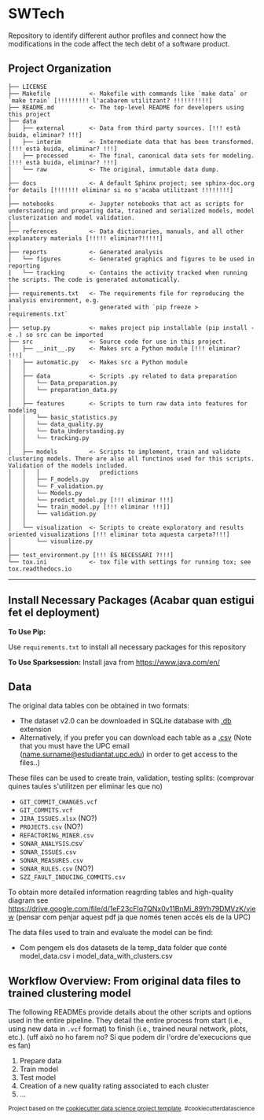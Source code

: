 SWTech
==============================
Repository to identify different author profiles and connect how the modifications in the code affect the tech debt of a software product.

Project Organization
------------

    ├── LICENSE
    ├── Makefile           <- Makefile with commands like `make data` or `make train` [!!!!!!!!! l'acabarem utilitzant? !!!!!!!!!!]
    ├── README.md          <- The top-level README for developers using this project
    ├── data
    │   ├── external       <- Data from third party sources. [!!! està buida, eliminar? !!!]
    │   ├── interim        <- Intermediate data that has been transformed. [!!! està buida, eliminar? !!!]
    │   ├── processed      <- The final, canonical data sets for modeling. [!!! està buida, eliminar? !!!]
    │   └── raw            <- The original, immutable data dump.
    │
    ├── docs               <- A default Sphinx project; see sphinx-doc.org for details [!!!!!!! eliminar si no s'acaba utilitzant !!!!!!!!]
    │
    ├── notebooks          <- Jupyter notebooks that act as scripts for understanding and preparing data, trained and serialized models, model clusterization and model validation.
    │
    ├── references         <- Data dictionaries, manuals, and all other explanatory materials [!!!!! eliminar?!!!!!]
    │
    ├── reports            <- Generated analysis 
    │   └── figures        <- Generated graphics and figures to be used in reporting
    |   └── tracking       <- Contains the activity tracked when running the scripts. The code is generated automatically.
    │
    ├── requirements.txt   <- The requirements file for reproducing the analysis environment, e.g.
    │                         generated with `pip freeze > requirements.txt`
    │
    ├── setup.py           <- makes project pip installable (pip install -e .) so src can be imported
    ├── src                <- Source code for use in this project.
    │   ├── __init__.py    <- Makes src a Python module [!!! eliminar? !!!]
    |   ├── automatic.py   <- Makes src a Python module
    │   │
    │   ├── data           <- Scripts .py related to data preparation 
    │   │   └── Data_preparation.py
    │   │   └── preparation_data.py
    │   │
    │   ├── features       <- Scripts to turn raw data into features for modeling
    │   │   └── basic_statistics.py
    │   │   └── data_quality.py
    │   │   └── Data_Understanding.py
    │   │   └── tracking.py
    │   │
    │   ├── models         <- Scripts to implement, train and validate clustering models. There are also all functinos used for this scripts. Validation of the models included.
    │   │   │                 predictions
    │   │   ├── F_models.py
    │   │   └── F_validation.py
    │   │   └── Models.py
    │   │   └── predict_model.py [!!! eliminar !!!]
    │   │   └── train_model.py [!!! eliminar !!!]]
    │   │   └── validation.py
    │   │
    │   └── visualization  <- Scripts to create exploratory and results oriented visualizations [!!! eliminar tota aquesta carpeta?!!!]
    │       └── visualize.py
    │
    ├── test_environment.py [!!! ÉS NECESSARI ?!!!]
    └── tox.ini            <- tox file with settings for running tox; see tox.readthedocs.io
    


--------

## Install Necessary Packages (Acabar quan estigui fet el deployment)

__To Use Pip:__

Use `requirements.txt` to install all necessary packages for this repository 

__To Use Sparksession:__
Install java from https://www.java.com/en/

## Data
The original data tables con be obtained in two formats:
* The dataset v2.0 can be downloaded in SQLite database with [.db](https://github.com/clowee/The-Technical-Debt-Dataset/releases/tag/2.0) extension
* Alternatively, if you prefer you can download each table as a [.csv](https://drive.google.com/file/d/1QykXNMT-5DMw9j9zVE5m3UJFyUEvQiIr/view?usp=sharing)
(Note that you must have the UPC email (name.surname@estudiantat.upc.edu) in order to get access to the files..) 

These files can be used to create train, validation, testing splits: (comprovar quines taules s'utilitzen per eliminar les que no)

* `GIT_COMMIT_CHANGES.vcf`
* `GIT_COMMITS.vcf`
* `JIRA_ISSUES.xlsx` (NO?)
* `PROJECTS.csv` (NO?)
* `REFACTORING_MINER.csv`
* `SONAR_ANALYSIS`.csv`
* `SONAR_ISSUES.csv`
* `SONAR_MEASURES.csv`
* `SONAR_RULES.csv` (NO?)
* `SZZ_FAULT_INDUCING_COMMITS.csv`

To obtain more detailed information reagrding tables and high-quality diagram see https://drive.google.com/file/d/1eF23cFIq7QNx0v11BnMi_89Yh79DMVzK/view
(pensar com penjar aquest pdf ja que només tenen accés els de la UPC)

The data files used to train and evaluate the model can be find:
* Com pengem els dos datasets de la temp_data folder que conté model_data.csv i model_data_with_clusters.csv

## Workflow Overview: From original data files to trained clustering model 

The following READMEs provide details about the other scripts and options used in the entire pipeline. They detail the entire process from start (i.e., using new data in `.vcf` format) to finish (i.e., trained neural network, plots, etc.). (uff això no ho farem no? Si que podem dir l'ordre de'execucions que es fan)

1. Prepare data
2. Train model
3. Test model
4. Creation of a new quality rating associated to each cluster
5. ...

<p><small>Project based on the <a target="_blank" href="https://drivendata.github.io/cookiecutter-data-science/">cookiecutter data science project template</a>. #cookiecutterdatascience</small></p>
